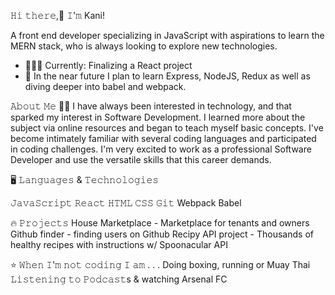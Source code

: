 𝙷𝚒 𝚝𝚑𝚎𝚛𝚎,👋 𝙸'𝚖 Kani!

A front end developer specializing in JavaScript with aspirations to learn the MERN stack, who is always looking to explore new technologies.

- 👩🏽‍💻 Currently: Finalizing a React project
- 🌱 In the near future I plan to learn Express, NodeJS, Redux as well as diving deeper into babel and webpack.


𝙰𝚋𝚘𝚞𝚝 𝙼𝚎 🤸‍♂️
I have always been interested in technology, and that sparked my interest in Software Development. I learned more about the subject via online resources and began to teach myself basic concepts. I've become intimately familiar with several coding languages and participated in coding challenges. I'm very excited to work as a professional Software Developer and use the versatile skills that this career demands.


🖥️ 𝙻𝚊𝚗𝚐𝚞𝚊𝚐𝚎𝚜 & 𝚃𝚎𝚌𝚑𝚗𝚘𝚕𝚘𝚐𝚒𝚎𝚜

𝙹𝚊𝚟𝚊𝚂𝚌𝚛𝚒𝚙𝚝
𝚁𝚎𝚊𝚌𝚝
𝙷𝚃𝙼𝙻
𝙲𝚂𝚂
𝙶𝚒𝚝
Webpack
Babel



🔥 𝙿𝚛𝚘𝚓𝚎𝚌𝚝𝚜
House Marketplace - Marketplace for tenants and owners
Github finder - finding users on Github
Recipy API project - Thousands of healthy recipes with instructions w/ Spoonacular API


⭐️ 𝚆𝚑𝚎𝚗 𝙸'𝚖 𝚗𝚘𝚝 𝚌𝚘𝚍𝚒𝚗𝚐 𝙸 𝚊𝚖 . . .
Doing boxing, running or Muay Thai
𝙻𝚒𝚜𝚝𝚎𝚗𝚒𝚗𝚐 𝚝𝚘 𝙿𝚘𝚍𝚌𝚊𝚜𝚝s & watching Arsenal FC
